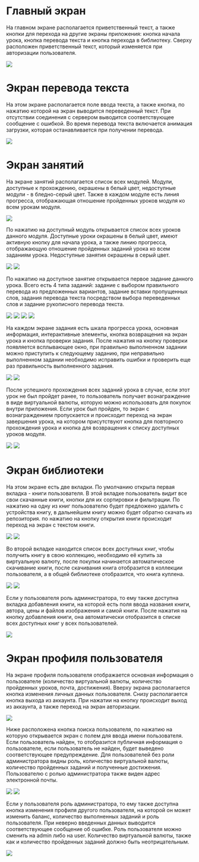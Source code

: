 # Главный экран
На главном экране располагается приветственный текст, а также  кнопки для перехода на другие экраны приложения: кнопка начала урока, кнопка перевода текста и кнопка перехода в библиотеку. Сверху расположен приветственный текст, который изменяется при авторизации пользователя.

![](https://github.com/Rosto4eks/Mova/tree/master/.github/4.jpg)

# Экран перевода текста
На этом экране располагается поле ввода текста, а также кнопка, по нажатию которой на экран выводится переведенный текст. При отсутствии соединения с сервером выводится соответствующее сообщение с ошибкой. Во время перевода текста включается анимация загрузки, которая останавливается при получении перевода.

![](https://github.com/Rosto4eks/Mova/tree/master/.github/32.jpg)

# Экран занятий
На экране занятий располагается список всех модулей. Модули, доступные к прохождению, окрашены в белый цвет, недоступные модули - в бледно-серый цвет. Также в каждом модуле есть линия прогресса, отображающая отношение пройденных уроков модуля ко всем урокам модуля.

![](https://github.com/Rosto4eks/Mova/tree/master/.github/5.jpg)

По нажатию на доступный модуль открывается список всех уроков данного модуля. Доступные уроки окрашены в белый цвет, имеют активную кнопку для начала урока, а также линию прогресса, отображающую отношение пройденных заданий урока ко всем заданиям урока. Недоступные занятия окрашены в серый цвет.

![](https://github.com/Rosto4eks/Mova/tree/master/.github/6.jpg)
![](https://github.com/Rosto4eks/Mova/tree/master/.github/7.jpg)


По нажатию на доступное занятие открывается первое задание данного урока. Всего есть 4 типа заданий: задание с выбором правильного перевода из предложенных вариантов, задание вставки пропущенных слов, задания перевода текста посредством выбора переведенных слов и  задание рукописного перевода текста.

![](https://github.com/Rosto4eks/Mova/tree/master/.github/1.jpg)
![](https://github.com/Rosto4eks/Mova/tree/master/.github/2.jpg)
![](https://github.com/Rosto4eks/Mova/tree/master/.github/8.jpg)
![](https://github.com/Rosto4eks/Mova/tree/master/.github/11.jpg)


На каждом экране задания есть шкала прогресса урока, основная информация, интерактивные элементы, кнопка возвращения на экран урока и кнопка проверки задания. После нажатия на кнопку проверки появляется всплывающее окно, при правильно выполненном задании можно приступить к следующему заданию, при неправильно выполненном задании необходимо исправить ошибки и проверить еще раз правильность выполненного задания.

![](https://github.com/Rosto4eks/Mova/tree/master/.github/9.jpg)
![](https://github.com/Rosto4eks/Mova/tree/master/.github/10.jpg)

После успешного прохождения всех заданий урока в случае, если этот урок не был пройдет ранее, то пользователь получает вознаграждение в виде виртуальной валюты, которую можно использовать для покупок внутри приложения. Если урок был пройден, то экран с вознаграждением пропускается и происходит переход на экран завершения урока, на котором присутствуют кнопка для повторного прохождения урока и кнопка для возвращения к списку доступных уроков модуля.

![](https://github.com/Rosto4eks/Mova/tree/master/.github/25.jpg)
![](https://github.com/Rosto4eks/Mova/tree/master/.github/12.jpg)



#  Экран библиотеки
На этом экране есть две вкладки. По умолчанию открыта первая вкладка - книги пользователя. В этой вкладке пользователь видит все свои скачанные книги, кнопки для их сортировки и фильтрации. По нажатию на одну из книг пользователю будет предложено удалить с устройства книгу, в дальнейшем книгу можно будет обратно скачать из репозитория. по нажатию на кнопку открытия книги происходит переход на экран с текстом книги.

![](https://github.com/Rosto4eks/Mova/tree/master/.github/18.jpg)
![](https://github.com/Rosto4eks/Mova/tree/master/.github/17.jpg)


Во второй вкладке находится список всех доступных книг, чтобы получить книгу в свою коллекцию, необходимо её купить за виртуальную валюту, после покупки начинается автоматическое скачивание книги, после скачивания книга отобразится в коллекции пользователя, а в общей библиотеке отобразится, что книга куплена.

![](https://github.com/Rosto4eks/Mova/tree/master/.github/24.jpg)
![](https://github.com/Rosto4eks/Mova/tree/master/.github/19.jpg)


Если у пользователя роль администратора, то ему также доступна вкладка добавления книги, на которой есть поля ввода названия книги, автора, цены и файлов изображения и самой книги. После нажатия на кнопку добавления книги, она автоматически отобразится в списке всех доступных книг у всех пользователей.

![](https://github.com/Rosto4eks/Mova/tree/master/.github/29.jpg)

# Экран профиля пользователя
На экране профиля пользователя отображается основная информация о пользователе (количество виртуальной валюты, количество пройденных уроков, почта, достижения). Вверху экрана располагается кнопка изменения личных данных пользователя. Снизу располагается кнопка выхода из аккаунта. При нажатии на кнопку происходит выход из аккаунта, а также переход на экран авторизации.

![](https://github.com/Rosto4eks/Mova/tree/master/.github/22.jpg)

Ниже расположена кнопка поиска пользователя, по нажатию на которую открывается экран с полем для ввода имени пользователя. Если пользователь найден, то отобразится публичная информация о пользователе, если пользователь не найден, будет выведено соответствующее предупреждение. Для пользователей без роли администратора видны роль, количество виртуальной валюты, количество пройденных заданий и полученные достижения. Пользователю с ролью администратора также виден адрес электронной почты.

![](https://github.com/Rosto4eks/Mova/tree/master/.github/30.jpg)
![](https://github.com/Rosto4eks/Mova/tree/master/.github/31.jpg)

Если у пользователя роль администратора, то ему также доступна кнопка изменения профиля другого пользователя, на которой он может изменить баланс, количество выполненных заданий и роль пользователя. При неверно введенных данных выводится соответствующее сообщение об ошибке. Роль пользователя можно сменить на admin либо на user. Количество виртуальной валюты, также как и количество пройденных заданий должно быть неотрицательным.

![](https://github.com/Rosto4eks/Mova/tree/master/.github/13.jpg)
